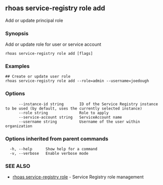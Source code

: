 ## rhoas service-registry role add

Add or update principal role

### Synopsis

Add or update role for user or service account

```
rhoas service-registry role add [flags]
```

### Examples

```
## Create or update user role
rhoas service-registry role add --role=admin --username=joedough

```

### Options

```
      --instance-id string       ID of the Service Registry instance to be used (by default, uses the currently selected instance)
      --role string              Role to apply
      --service-account string   ServiceAccount name
      --username string          Username of the user within organization
```

### Options inherited from parent commands

```
  -h, --help      Show help for a command
  -v, --verbose   Enable verbose mode
```

### SEE ALSO

* [rhoas service-registry role](rhoas_service-registry_role.md)	 - Service Registry role management


